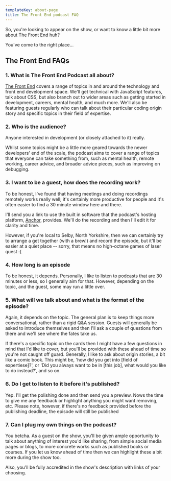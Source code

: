 ```yaml
---
templateKey: about-page
title: The Front End podcast FAQ
---
```


So, you're looking to appear on the show, or want to know a little bit more about The Front End huh?

You've come to the right place...

## The Front End FAQs

### 1. What is The Front End Podcast all about?

[The Front End](https://anchor.fm/the-front-end) covers a range of topics in and around the technology and front end development space. We'll get technical with JavaScript features, talk about CSS,
but also branch out to wider areas such as getting started in development, careers, mental health, and much more. We'll also be featuring guests regularly who can talk 
about their particular coding origin story and specific topics in their field of expertise.

### 2. Who is the audience?

Anyone interested in development (or closely attached to it) really. 

Whilst some topics might be a little more geared towards the newer developers' end of the scale, the podcast aims to cover a range of topics that everyone can take something from, 
such as mental health, remote working, career advice, and broader advice pieces, such as improving on debugging.

### 3. I want to be a guest, how does the recording work?

To be honest, I've found that having meetings and doing recordings remotely works really well; it's certainly more productive for people and it's often easier to find a 30 minute window here and there.

I'll send you a link to use the built in software that the podcast's hosting platform, [Anchor](https://anchor.fm), provides. We'll do the recording and then I'll edit it for clarity and time. 

However, if you're local to Selby, North Yorkshire, then we can certainly try to arrange a get together (with a brew!) and record the episode, but it'll be easier at a quiet place -- sorry, that means no high-octane games of laser quest :(

### 4. How long is an episode

To be honest, it depends. Personally, I like to listen to podcasts that are 30 minutes or less, so I generally aim for that. However, depending on the topic, and the guest, some may run a little over.

### 5. What will we talk about and what is the format of the episode?

Again, it depends on the topic. The general plan is to keep things more conversational, rather than a rigid Q&A session. Guests will generally be asked to introduce themselves and then I'll ask a couple of questions from there
and we'll see where the fates take us. 

If there's a specific topic on the cards then I might have a few questions in mind that I'd like to cover, but you'll be provided with these ahead of time so you're not caught off guard. Generally, I like to ask about origin stories, a bit like a comic book.
This might be, 'how did you get into [field of expertiese]?', or 'Did you always want to be in [this job], what would you like to do instead?', and so on.

### 6. Do I get to listen to it before it's published?

Yep. I'll get the polishing done and then send you a preview. Nows the time to give me any feedback or highlight anything you might want removing, etc. Please note, however, if there's no feedback provided before the publishing deadline, the episode will still
be published

### 7. Can I plug my own things on the podcast?

You betcha. As a guest on the show, you'll be given ample opportunity to talk about anything of interest you'd like sharing, from simple social media pages or blogs, to more concrete works such as published books or courses. If you let us know ahead of time
then we can highlight these a bit more during the show too. 

Also, you'll be fully accredited in the show's description with links of your choosing. 